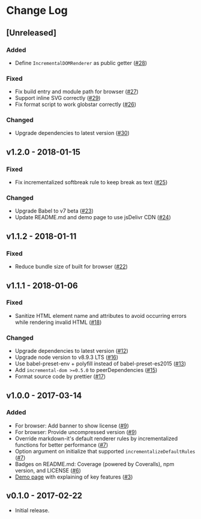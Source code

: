 # Change Log

## [Unreleased]

### Added

* Define `IncrementalDOMRenderer` as public getter ([#28](https://github.com/yhatt/markdown-it-incremental-dom/pull/28))

### Fixed

* Fix build entry and module path for browser ([#27](https://github.com/yhatt/markdown-it-incremental-dom/pull/27))
* Support inline SVG correctly ([#29](https://github.com/yhatt/markdown-it-incremental-dom/pull/29))
* Fix format script to work globstar correctly ([#26](https://github.com/yhatt/markdown-it-incremental-dom/pull/26))

### Changed

* Upgrade dependencies to latest version ([#30](https://github.com/yhatt/markdown-it-incremental-dom/pull/30))

## v1.2.0 - 2018-01-15

### Fixed

* Fix incrementalized softbreak rule to keep break as text ([#25](https://github.com/yhatt/markdown-it-incremental-dom/pull/25))

### Changed

* Upgrade Babel to v7 beta ([#23](https://github.com/yhatt/markdown-it-incremental-dom/pull/23))
* Update README.md and demo page to use jsDelivr CDN ([#24](https://github.com/yhatt/markdown-it-incremental-dom/pull/24))

## v1.1.2 - 2018-01-11

### Fixed

* Reduce bundle size of built for browser ([#22](https://github.com/yhatt/markdown-it-incremental-dom/pull/22))

## v1.1.1 - 2018-01-06

### Fixed

* Sanitize HTML element name and attributes to avoid occurring errors while rendering invalid HTML ([#18](https://github.com/yhatt/markdown-it-incremental-dom/pull/18))

### Changed

* Upgrade dependencies to latest version ([#12](https://github.com/yhatt/markdown-it-incremental-dom/pull/12))
* Upgrade node version to v8.9.3 LTS ([#16](https://github.com/yhatt/markdown-it-incremental-dom/pull/16))
* Use babel-preset-env + polyfill instead of babel-preset-es2015 ([#13](https://github.com/yhatt/markdown-it-incremental-dom/pull/13))
* Add `incremental-dom >=0.5.0` to peerDependencies ([#15](https://github.com/yhatt/markdown-it-incremental-dom/pull/15))
* Format source code by prettier ([#17](https://github.com/yhatt/markdown-it-incremental-dom/pull/17))

## v1.0.0 - 2017-03-14

### Added

* For browser: Add banner to show license ([#9](https://github.com/yhatt/markdown-it-incremental-dom/pull/9))
* For browser: Provide uncompressed version ([#9](https://github.com/yhatt/markdown-it-incremental-dom/pull/9))
* Override markdown-it's default renderer rules by incrementalized functions for better performance ([#7](https://github.com/yhatt/markdown-it-incremental-dom/pull/7))
* Option argument on initialize that supported `incrementalizeDefaultRules` ([#7](https://github.com/yhatt/markdown-it-incremental-dom/pull/7))
* Badges on README.md: Coverage (powered by Coveralls), npm version, and LICENSE ([#6](https://github.com/yhatt/markdown-it-incremental-dom/pull/6))
* [Demo page](https://yhatt.github.io/markdown-it-incremental-dom/) with explaining of key features ([#3](https://github.com/yhatt/markdown-it-incremental-dom/issue/3))

## v0.1.0 - 2017-02-22

* Initial release.
